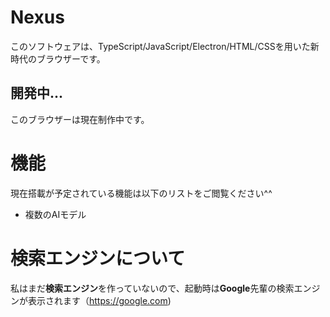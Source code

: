 # Nexus

このソフトウェアは、TypeScript/JavaScript/Electron/HTML/CSSを用いた新時代のブラウザーです。

## 開発中...

このブラウザーは現在制作中です。

# 機能
現在搭載が予定されている機能は以下のリストをご閲覧ください^^

- 複数のAIモデル

# 検索エンジンについて

私はまだ**検索エンジン**を作っていないので、起動時は**Google**先輩の検索エンジンが表示されます（https://google.com)
